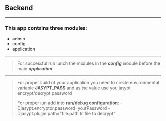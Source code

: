 ## Backend
___
### This app contains three modules:
* admin
* config
* application
___
> For successful run lunch the modules in the **_config_** module before the main **_application_** 
___
> For proper build of your application you need to create environmental variable **JASYPT_PASS** 
> and as the value use you jasypt encrypt/decrypt password
> 
> For proper run add into **run/debug configuration**: -Djasypt.encryptor.password=yourPassword 
> -Djasypt.plugin.path="file:path to file to decrypt"